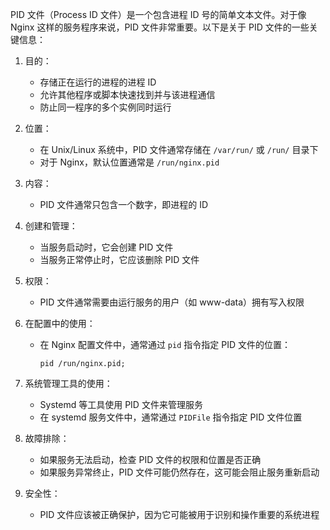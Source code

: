 PID 文件（Process ID 文件）是一个包含进程 ID 号的简单文本文件。对于像 Nginx 这样的服务程序来说，PID 文件非常重要。以下是关于 PID 文件的一些关键信息：

1. 目的：
   - 存储正在运行的进程的进程 ID
   - 允许其他程序或脚本快速找到并与该进程通信
   - 防止同一程序的多个实例同时运行

2. 位置：
   - 在 Unix/Linux 系统中，PID 文件通常存储在 `/var/run/` 或 `/run/` 目录下
   - 对于 Nginx，默认位置通常是 `/run/nginx.pid`

3. 内容：
   - PID 文件通常只包含一个数字，即进程的 ID

4. 创建和管理：
   - 当服务启动时，它会创建 PID 文件
   - 当服务正常停止时，它应该删除 PID 文件

5. 权限：
   - PID 文件通常需要由运行服务的用户（如 www-data）拥有写入权限

6. 在配置中的使用：
   - 在 Nginx 配置文件中，通常通过 `pid` 指令指定 PID 文件的位置：
     ```
     pid /run/nginx.pid;
     ```

7. 系统管理工具的使用：
   - Systemd 等工具使用 PID 文件来管理服务
   - 在 systemd 服务文件中，通常通过 `PIDFile` 指令指定 PID 文件位置

8. 故障排除：
   - 如果服务无法启动，检查 PID 文件的权限和位置是否正确
   - 如果服务异常终止，PID 文件可能仍然存在，这可能会阻止服务重新启动

9. 安全性：
   - PID 文件应该被正确保护，因为它可能被用于识别和操作重要的系统进程

